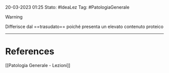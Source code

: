20-03-2023 01:25
Stato: #IdeaLez
Tag: #PatologiaGenerale 

>[!warning]
> Differisce dal ==trasudato== poiché presenta un elevato contenuto proteico


 

---
# References 

[[Patologia Generale - Lezioni]]